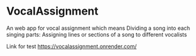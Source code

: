 # VocalAssignment
An web app for vocal assignment which means Dividing a song into each singing parts: Assigning lines or sections of a song to different vocalists

Link for test
https://vocalassignment.onrender.com/
